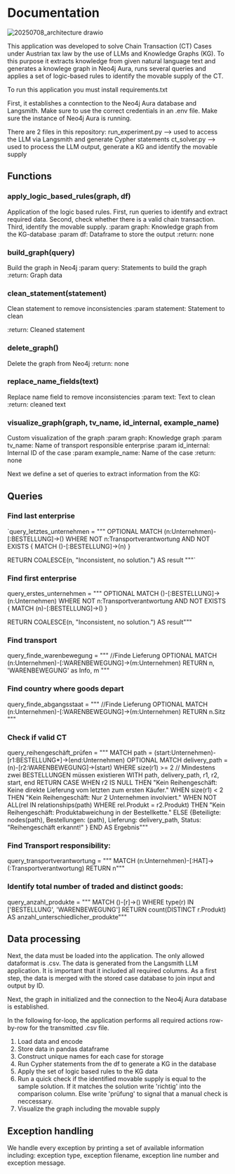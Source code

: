 # Documentation

![20250708_architecture drawio](https://github.com/user-attachments/assets/279a6e6d-8b24-4a6f-b33b-4544b24923f5)

This application was developed to solve Chain Transaction (CT) Cases under Austrian tax law by the use of LLMs and Knowledge Graphs (KG).
To this purpose it extracts knowledge from given natural language text and generates a knowlege graph in Neo4j Aura, runs several queries and applies a set of logic-based rules to identify the movable supply of the CT.

To run this application you must install requirements.txt

First, it establishes a conntection to the Neo4j Aura database and Langsmith.
Make sure to use the correct credentials in an .env file.
Make sure the instance of Neo4j Aura is running.

There are 2 files in this repository:
run_experiment.py --> used to access the LLM via Langsmith and generate Cypher statements
ct_solver.py --> used to process the LLM output, generate a KG and identify the movable supply


## Functions   	 	
### apply_logic_based_rules(graph, df)
Application of the logic based rules.
First, run queries to identify and extract required data.
Second, check whether there is a valid chain transaction.
Third, identify the movable supply.
:param graph: Knowledge graph from the KG-database
:param df: Dataframe to store the output
:return: none

### build_graph(query)
Build the graph in Neo4j
:param query: Statements to build the graph
:return: Graph data

### clean_statement(statement)
Clean statement to remove inconsistencies
:param statement: Statement to clean

:return: Cleaned statement

### delete_graph()
Delete the graph from Neo4j
:return: none

### replace_name_fields(text)
Replace name field to remove inconsistencies
:param text: Text to clean
:return: cleaned text

### visualize_graph(graph, tv_name, id_internal, example_name)
Custom visualization of the graph
:param graph: Knowledge graph
:param tv_name: Name of transport responsible enterprise
:param id_internal: Internal ID of the case
:param example_name: Name of the case
:return: none

Next we define a set of queries to extract information from the KG:
## Queries

### Find last enterprise
`query_letztes_unternehmen = """
OPTIONAL MATCH (n:Unternehmen)-[:BESTELLUNG]->() 
WHERE NOT n:Transportverantwortung AND NOT EXISTS { MATCH ()-[:BESTELLUNG]->(n) } 

RETURN COALESCE(n, "Inconsistent, no solution.") AS result
"""`

### Find first enterprise
query_erstes_unternehmen = """
OPTIONAL MATCH ()-[:BESTELLUNG]->(n:Unternehmen)
WHERE NOT n:Transportverantwortung AND NOT EXISTS { MATCH (n)-[:BESTELLUNG]->() } 

RETURN COALESCE(n, "Inconsistent, no solution.") AS result"""

### Find transport
query_finde_warenbewegung = """
    //Finde Lieferung
    OPTIONAL MATCH (n:Unternehmen)-[:WARENBEWEGUNG]->(m:Unternehmen) 
    RETURN n, 'WARENBEWEGUNG' as Info, m
    """

### Find country where goods depart
query_finde_abgangsstaat = """
    //Finde Lieferung
    OPTIONAL MATCH (n:Unternehmen)-[:WARENBEWEGUNG]->(m:Unternehmen) 
    RETURN n.Sitz
    """

### Check if valid CT
query_reihengeschäft_prüfen = """
    MATCH path = (start:Unternehmen)-[r1:BESTELLUNG*]->(end:Unternehmen)
    OPTIONAL MATCH delivery_path = (n)-[r2:WARENBEWEGUNG]->(start) 
    WHERE size(r1) >= 2  // Mindestens zwei BESTELLUNGEN müssen existieren
    WITH path, delivery_path, r1, r2, start, end
    RETURN 
        CASE 
            WHEN r2 IS NULL THEN "Kein Reihengeschäft: Keine direkte Lieferung vom letzten zum ersten Käufer."
            WHEN size(r1) < 2 THEN "Kein Reihengeschäft: Nur 2 Unternehmen involviert."
            WHEN NOT ALL(rel IN relationships(path) WHERE rel.Produkt = r2.Produkt) 
                THEN "Kein Reihengeschäft: Produktabweichung in der Bestellkette."
            ELSE 
                {Beteiligte: nodes(path), 
                  Bestellungen: (path), 
                  Lieferung: delivery_path, 
                  Status: "Reihengeschäft erkannt!" }
        END AS Ergebnis"""

### Find Transport responsibility:
query_transportverantwortung = """
    MATCH (n:Unternehmen)-[:HAT]->(:Transportverantwortung)
    RETURN n"""

### Identify total number of traded and distinct goods:
query_anzahl_produkte = """
    MATCH ()-[r]->()
    WHERE type(r) IN ['BESTELLUNG', 'WARENBEWEGUNG']
    RETURN count(DISTINCT r.Produkt) AS anzahl_unterschiedlicher_produkte"""


## Data processing

Next, the data must be loaded into the application. The only allowed dataformat is .csv. The data is generated from the Langsmith LLM application.
It is important that it included all required columns.
As a first step, the data is merged with the stored case database to join input and output by ID.

Next, the graph in initialized and the connection to the Neo4j Aura database is established.

In the following for-loop, the application performs all required actions row-by-row for the transmitted .csv file.

1. Load data and encode
2. Store data in pandas dataframe
3. Construct unique names for each case for storage
4. Run Cypher statements from the df to generate a KG in the database
5. Apply the set of logic based rules to the KG data
6. Run a quick check if the identified movable supply is equal to the sample solution. If it matches the solution write 'richtig' into the comparison column. Else write 'prüfung' to signal that a manual check is neccessary.
7. Visualize the graph including the movable supply


## Exception handling

We handle every exception by printing a set of available information including: exception type, exception filename, exception line number and exception message.
